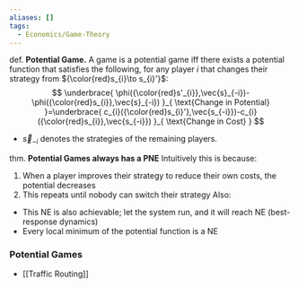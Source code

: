 ```yaml
---
aliases: []
tags:
  - Economics/Game-Theory
---
```

def. **Potential Game.** A game is a potential game iff there exists a potential function that satisfies the following, for any player $i$ that changes their strategy from ${\color{red}s_{i}\to s_{i}'}$:
$$
\underbrace{ \phi({\color{red}s'_{i}},\vec{s}_{-i})-\phi({\color{red}s_{i}},\vec{s}_{-i}) }_{ \text{Change in Potential} }=\underbrace{ c_{i}({\color{red}s_{i}'},\vec{s_{-i}})-c_{i}({\color{red}s_{i}},\vec{s_{-i}}) }_{ \text{Change in Cost} }
$$

- $\vec{s}_{-i}$ denotes the strategies of the remaining players.

thm. **Potential Games always has a PNE** Intuitively this is because:
1. When a player improves their strategy to reduce their own costs, the potential decreases
2. This repeats until nobody can switch their strategy
Also:
- This NE is also achievable; let the system run, and it will reach NE (best-response dynamics)
- Every local minimum of the potential function is a NE

### Potential Games
- [[Traffic Routing]]
